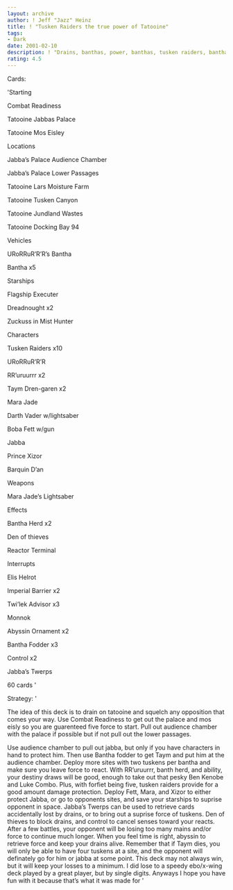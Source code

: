 ```yaml
---
layout: archive
author: ! Jeff "Jazz" Heinz
title: ! "Tusken Raiders the true power of Tatooine"
tags:
- Dark
date: 2001-02-10
description: ! "Drains, banthas, power, banthas, tusken raiders, banthas, oh yes, did I mention it had banths."
rating: 4.5
---
```

Cards: 

'Starting

Combat Readiness

Tatooine Jabbas Palace

Tatooine Mos Eisley


Locations

Jabba’s Palace Audience Chamber

Jabba’s Palace Lower Passages

Tatooine Lars Moisture Farm

Tatooine Tusken Canyon

Tatooine Jundland Wastes

Tatooine Docking Bay 94


Vehicles

URoRRuR’R’R’s Bantha

Bantha x5


Starships

Flagship Executer

Dreadnought x2

Zuckuss in Mist Hunter


Characters

Tusken Raiders x10

URoRRuR’R’R

RR’uruurrr x2

Taym Dren-garen x2

Mara Jade

Darth Vader w/lightsaber

Boba Fett w/gun

Jabba

Prince Xizor

Barquin D’an


Weapons

Mara Jade’s Lightsaber


Effects

Bantha Herd x2

Den of thieves

Reactor Terminal


Interrupts

Elis Helrot

Imperial Barrier x2

Twi’lek Advisor x3

Monnok

Abyssin Ornament x2

Bantha Fodder x3

Control x2

Jabba’s Twerps


60 cards '

Strategy: '

The idea of this deck is to drain on tatooine and squelch any opposition that comes your way. Use Combat Readiness to get out the palace and mos eisly so you are guarenteed five force to start. Pull out audience chamber with the palace if possible but if not pull out the lower passages.

Use audience chamber to pull out jabba, but only if you have characters in hand to protect him. Then use Bantha fodder to get Taym and put him at the audience chamber. Deploy more sites with two tuskens per bantha and make sure you leave force to react. With RR’uruurrr, banth herd, and ability, your destiny draws will be good, enough to take out that pesky Ben Kenobe and Luke Combo. Plus, with forfiet being five, tusken raiders provide for a good amount damage protection. Deploy Fett, Mara, and Xizor to either protect Jabba, or go to opponents sites, and save your starships to suprise opponent in space. Jabba’s Twerps can be used to retrieve cards accidentally lost by drains, or to bring out a suprise force of tuskens. Den of thieves to block drains, and control to cancel senses toward your reacts. After a few battles, your opponent will be losing too many mains and/or force to continue much longer. When you feel time is right, abyssin to retrieve force and keep your drains alive. Remember that if Taym dies, you will only be able to have four tuskens at a site, and the opponent will definately go for him or jabba at some point. This deck may not always win, but it will keep your losses to a minimum. I did lose to a speedy ebo/x-wing deck played by a great player, but by single digits. Anyways I hope you have fun with it because that’s what it was made for  '